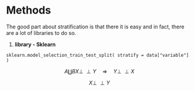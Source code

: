 # Methods

The good part about stratification is that there it is easy and in fact, there are a lot of libraries to do so. 

1. **library - Sklearn**

```text
sklearn.model_selection_train_test_split( stratify = data["variable"] )
```

$$
A ∐ B   X\perp \!\!\!\perp Y\quad \Rightarrow \quad Y\perp \!\!\!\perp X
$$

$$
X\perp \!\!\!\perp Y
$$

